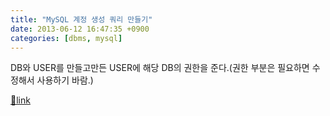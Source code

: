 ```yaml
---
title: "MySQL 계정 생성 쿼리 만들기"
date: 2013-06-12 16:47:35 +0900
categories: [dbms, mysql]
---
```


DB와 USER를 만들고만든 USER에 해당 DB의 권한을 준다.(권한 부분은 필요하면 수정해서 사용하기 바람.)


[🔗link](http://www.mins01.com/mh/tech/read/838)
